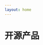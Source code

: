 ```yaml
---
layout: home
---
```


# 开源产品

<div style="display: flex;flex-wrap: wrap; justify-content: space-evenly;">
<Product :product='{name: "DocKit", logo: "/dockit.png",preview: "/dockit-client-ui.png", description: "一个更好的NoSQL可视化客户端，支持 Mac, Windows 和 Linux。", url: "https://dockit.geekfun.club/"}'></Product>
<Product :product='{name: "AnyTerm", logo: "/anyterm.png",preview: "/anyterm-client-ui.png", description: "轻量级SSH远程终端模拟器桌面客户端，支持Mac, Windows 和 Linux。", url: "https://github.com/geek-fun/AnyTerm"}'></Product>
<Product :product='{name: "ServerlessInsight", logo: "/serverlessinsight.png",preview: "/serverlessinsight-preview.png", description: "全生命周期的跨供应商Serverlss应用管理,为您的快速增长业务提供全流程敏捷实践。", url: "https://github.com/geek-fun/hostsless"}'></Product>
<Product :product='{name: "jest-search", logo: "/jest-search.png",preview: "/jest-search-preview.png", description: "进行集成测试的 Jest 预设,通过运行本地 ElasticSearch、OpenSearch 和 ZincSearch实现。", url: "https://github.com/geek-fun/jest-search"}'></Product>
</div>

